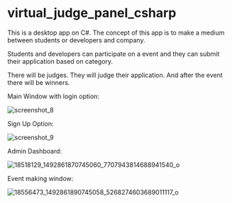 # virtual_judge_panel_csharp
This is a desktop app on C#. The concept of this app is to make a medium between students or developers and company.

Students and developers can participate on a event and they can submit their application based on category.

There will be judges. They will judge their application. And after the event there will be winners.

Main Window with login option:

![screenshot_8](https://user-images.githubusercontent.com/32593287/37986526-817b3ff8-321d-11e8-82be-efcedf1bbdb3.png)

Sign Up Option:

![screenshot_9](https://user-images.githubusercontent.com/32593287/37986529-83e13dce-321d-11e8-8945-e7d9b8aed302.png)

Admin Dashboard:

![18518129_1492861870745060_7707943814688941540_o](https://user-images.githubusercontent.com/32593287/37986548-94cf305a-321d-11e8-91de-32b5ffe1949b.jpg)

Event making window:

![18556473_1492861890745058_5268274603689011117_o](https://user-images.githubusercontent.com/32593287/37986553-96e5c2f0-321d-11e8-9286-7d48d64bdf34.jpg)
